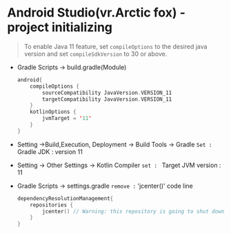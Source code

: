 # Android Studio(vr.Arctic fox) - project initializing

> To enable Java 11 feature, set `compileOptions` to the desired java version and set `compileSdkVersion` to 30 or above. 

+ Gradle Scripts -> build.gradle(Module)

  ```kotlin
  android{
      compileOptions {
          sourceCompatibility JavaVersion.VERSION_11
          targetCompatibility JavaVersion.VERSION_11
      }
      kotlinOptions {
          jvmTarget = '11'
      }
  }
  
  ```

+ Setting ->Build,Execution, Deployment -> Build Tools -> Gradle
  `Set : ` Gradle JDK : version 11

+ Setting -> Other Settings -> Kotlin Compiler
  `set : ` Target JVM version : 11

+ Gradle Scripts -> settings.gradle
  `remove :` 'jcenter()' code line 

  ```kotlin
  dependencyResolutionManagement{
      repositories {
          jcenter() // Warning: this repository is going to shut down soon
      }
  }



























